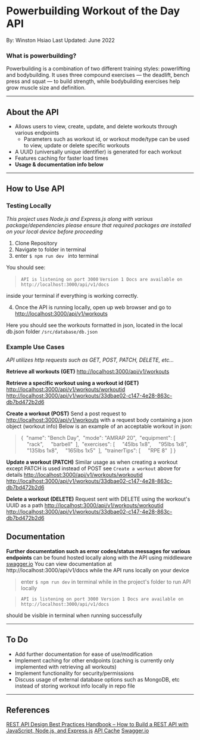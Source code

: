 # Powerbuilding Workout of the Day API
By: Winston Hsiao
Last Updated: June 2022

### What is powerbuilding?
Powerbuilding is a combination of two different training styles: powerlifting and bodybuilding. It uses three compound exercises — the deadlift, bench press and squat — to build strength, while bodybuilding exercises help grow muscle size and definition.

---
## About the API
- Allows users to view, create, update, and delete workouts through various endpoints
    -  Parameters such as workout id, or workout mode/type can be used to view, update or delete     specific workouts
- A UUID (universally unique identifier) is generated for each workout
- Features caching for faster load times
- **Usage & documentation info below**

---
## How to Use API
### Testing Locally
*This project uses Node.js and Express.js along with various package/dependencies please ensure that required packages are installed on your local device before proceeding*

1. Clone Repository
2. Navigate to folder in terminal
3. enter `$ npm run dev ` into terminal

You should see:
>`API is listening on port 3000`
 `Version 1 Docs are available on http://localhost:3000/api/v1/docs`

inside your terminal if everything is working correctly.

4. Once the API is running locally, open up web browser and go to [http://localhost:3000/api/v1/workouts](http://localhost:3000/api/v1/workouts)

Here you should see the workouts formatted in json, located in the local db.json folder `/src/database/db.json`

### Example Use Cases
*API utilizes http requests such as GET, POST, PATCH, DELETE, etc...*

**Retrieve all workouts (GET)**
[http://localhost:3000/api/v1/workouts](http://localhost:3000/api/v1/workouts)

**Retrieve a specific workout using a workout id (GET)**
[http://localhost:3000/api/v1/workouts/workoutid](http://localhost:3000/api/v1/workouts/33dbae02-c147-4e28-863c-db7bd472b2d6) 
[http://localhost:3000/api/v1/workouts/33dbae02-c147-4e28-863c-db7bd472b2d6](http://localhost:3000/api/v1/workouts/33dbae02-c147-4e28-863c-db7bd472b2d6)

**Create a workout (POST)**
Send a post request to [http://localhost:3000/api/v1/workouts](http://localhost:3000/api/v1/workouts) with a request body containing a json object (workout info)
Below is an example of an acceptable workout in json:
> {
  "name": "Bench Day",
  "mode": "AMRAP 20",
  "equipment": [
    "rack",
    "barbell"
   ],
   "exercises": [
    "45lbs 1x8",
    "95lbs 1x8",
    "135lbs 1x8",
    "165lbs 1x5"
   ],
   "trainerTips": [
    "RPE 8"
   ]
}

**Update a workout (PATCH)**
Similar usage as when creating a workout except PATCH is used instead of POST
see `Create a workout` above for details
[http://localhost:3000/api/v1/workouts/workoutid](http://localhost:3000/api/v1/workouts/33dbae02-c147-4e28-863c-db7bd472b2d6)
[http://localhost:3000/api/v1/workouts/33dbae02-c147-4e28-863c-db7bd472b2d6](http://localhost:3000/api/v1/workouts/33dbae02-c147-4e28-863c-db7bd472b2d6)

**Delete a workout (DELETE)**
Request sent with DELETE using the workout's UUID as a path
[http://localhost:3000/api/v1/workouts/workoutid](http://localhost:3000/api/v1/workouts/33dbae02-c147-4e28-863c-db7bd472b2d6)
[http://localhost:3000/api/v1/workouts/33dbae02-c147-4e28-863c-db7bd472b2d6](http://localhost:3000/api/v1/workouts/33dbae02-c147-4e28-863c-db7bd472b2d6)

## Documentation
**Further documentation such as error codes/status messages for various endpoints** can be found hosted locally along with the API using middleware [swagger.io](https://swagger.io/)
You can view documentation at http://localhost:3000/api/v1/docs while the API runs locally on your device
>enter `$ npm run dev` in terminal while in the project's folder to run API locally

> `API is listening on port 3000
Version 1 Docs are available on http://localhost:3000/api/v1/docs`

should be visible in terminal when running successfully

---
## To Do
- Add further documentation for ease of use/modification
- Implement caching for other endpoints (caching is currently  only implemented with retrieving all workouts)
- Implement functionality for security/permissions
- Discuss usage of external database options such as MongoDB, etc instead of storing workout info locally in repo file
---
## References
[REST API Design Best Practices Handbook – How to Build a REST API with JavaScript, Node.js, and Express.js](https://www.freecodecamp.org/news/rest-api-design-best-practices-build-a-rest-api/)
[API Cache](https://www.npmjs.com/package/apicache)
[Swagger.io](https://swagger.io/)
